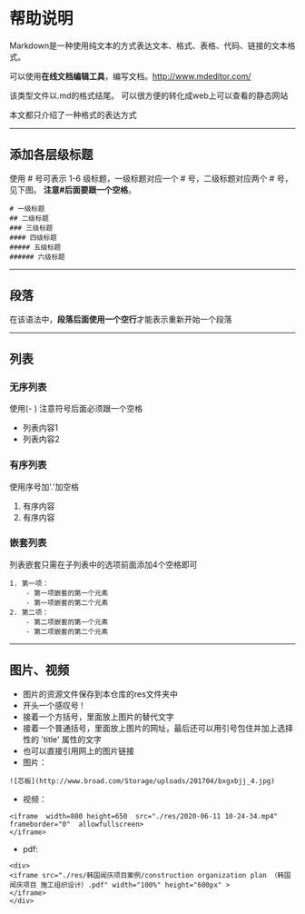 <p style="color:green; font-size: 38px; text" id="demo1"></p>

# 帮助说明
Markdown是一种使用纯文本的方式表达文本、格式、表格、代码、链接的文本格式。

可以使用**在线文档编辑工具**，编写文档。<http://www.mdeditor.com/>

该类型文件以.md的格式结尾。 可以很方便的转化成web上可以查看的静态网站

本文都只介绍了一种格式的表达方式

*********
## 添加各层级标题
使用 # 号可表示 1-6 级标题，一级标题对应一个 # 号，二级标题对应两个 # 号，见下图。 **注意#后面要跟一个空格**。
```
# 一级标题
## 二级标题
### 三级标题
#### 四级标题
##### 五级标题
###### 六级标题
```
*********
## 段落
在该语法中，**段落后面使用一个空行**才能表示重新开始一个段落

*********
## 列表
### 无序列表
使用(- ) 注意符号后面必须跟一个空格

- 列表内容1
- 列表内容2

### 有序列表
使用序号加'.'加空格

1. 有序内容
2. 有序内容

### 嵌套列表
列表嵌套只需在子列表中的选项前面添加4个空格即可
```
1. 第一项：
    - 第一项嵌套的第一个元素
    - 第一项嵌套的第二个元素
2. 第二项：
    - 第二项嵌套的第一个元素
    - 第二项嵌套的第二个元素
  ```
*********
## 图片、视频
- 图片的资源文件保存到本仓库的res文件夹中
- 开头一个感叹号 !
- 接着一个方括号，里面放上图片的替代文字
- 接着一个普通括号，里面放上图片的网址，最后还可以用引号包住并加上选择性的 'title' 属性的文字
- 也可以直接引用网上的图片链接
- 图片：
```
![芯板](http://www.broad.com/Storage/uploads/201704/bxgxbjj_4.jpg)
```
- 视频：
```
<iframe  width=800 height=650  src="./res/2020-06-11 10-24-34.mp4" frameborder="0"  allowfullscreen>
</iframe>
```
- pdf:
```
<div>
<iframe src="./res/韩国闻庆项目案例/construction organization plan （韩国闻庆项目 施工组织设计）.pdf" width="100%" height="600px" >
</iframe>
</div>
```
